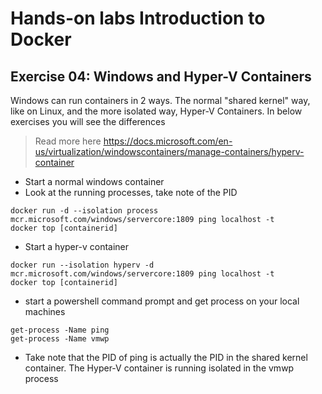 # Hands-on labs Introduction to Docker

## Exercise 04: Windows and Hyper-V Containers

Windows can run containers in 2 ways. The normal "shared kernel" way, like on Linux, and the more isolated way, Hyper-V Containers. In below exercises you will see the differences

> Read more here https://docs.microsoft.com/en-us/virtualization/windowscontainers/manage-containers/hyperv-container

- Start a normal windows container
- Look at the running processes, take note of the PID
```
docker run -d --isolation process mcr.microsoft.com/windows/servercore:1809 ping localhost -t
docker top [containerid]
```

- Start a hyper-v container
```
docker run --isolation hyperv -d mcr.microsoft.com/windows/servercore:1809 ping localhost -t
docker top [containerid]
```

- start a powershell command prompt and get process on your local machines
```
get-process -Name ping
get-process -Name vmwp
```
- Take note that the PID of ping is actually the PID in the shared kernel container. The Hyper-V container is running isolated in the vmwp process
